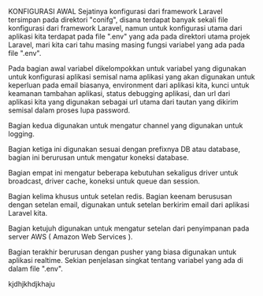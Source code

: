 KONFIGURASI AWAL
Sejatinya konfigurasi dari framework Laravel tersimpan pada direktori "conifg", disana terdapat banyak sekali file konfigurasi dari framework Laravel, namun untuk konfigurasi utama dari aplikasi kita terdapat pada file ".env" yang ada pada direktori utama projek Laravel, mari kita cari tahu masing masing fungsi variabel yang ada pada file ".env".
 
Pada bagian awal variabel dikelompokkan untuk variabel yang digunakan untuk konfigurasi aplikasi semisal nama aplikasi yang akan digunakan untuk keperluan pada email biasanya, environment dari aplikasi kita, kunci untuk keamanan tambahan aplikasi, status debugging aplikasi, dan url dari aplikasi kita yang digunakan sebagai url utama dari tautan yang dikirim semisal dalam proses lupa password.
 
Bagian kedua digunakan untuk mengatur channel yang digunakan untuk logging. 
 
Bagian ketiga ini digunakan sesuai dengan prefixnya DB atau database, bagian ini berurusan untuk mengatur koneksi database.
 
Bagian empat ini mengatur beberapa kebutuhan sekaligus driver untuk broadcast, driver cache, koneksi untuk queue dan session. 
 
Bagian kelima khusus untuk setelan redis. 
 Bagian keenam berususan dengan setelan email, digunakan untuk setelan berkirim email dari aplikasi Laravel kita. 
 
Bagian ketujuh digunakan untuk mengatur setelan dari penyimpanan pada server AWS ( Amazon Web Services ).
 
Bagian terakhir berurusan dengan pusher yang biasa digunakan untuk aplikasi realtime. 
Sekian penjelasan singkat tentang variabel yang ada di dalam file ".env".

kjdhjkhdjkhaju
